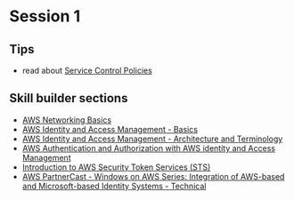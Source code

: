 # Session 1


## Tips

- read about [Service Control Policies]()

## Skill builder sections

- [AWS Networking Basics]()
- [AWS Identity and Access Management - Basics]()
- [AWS Identity and Access Management - Architecture and Terminology]()
- [AWS Authentication and Authorization with AWS identity and  Access Management]()
- [Introduction to AWS Security Token Services (STS)]()
- [AWS PartnerCast - Windows on AWS Series: Integration of AWS-based and Microsoft-based Identity Systems - Technical]()
